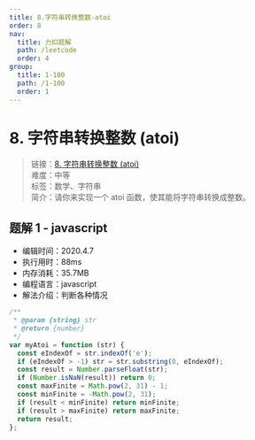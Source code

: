 ```yaml
---
title: 8.字符串转换整数-atoi
order: 8
nav:
  title: 力扣题解
  path: /leetcode
  order: 4
group:
  title: 1-100
  path: /1-100
  order: 1
---
```


# 8. 字符串转换整数 (atoi)

> 链接：[8. 字符串转换整数 (atoi)](https://leetcode-cn.com/problems/string-to-integer-atoi/)  
> 难度：中等  
> 标签：数学、字符串  
> 简介：请你来实现一个 atoi 函数，使其能将字符串转换成整数。

## 题解 1 - javascript

- 编辑时间：2020.4.7
- 执行用时：88ms
- 内存消耗：35.7MB
- 编程语言：javascript
- 解法介绍：判断各种情况

```javascript
/**
 * @param {string} str
 * @return {number}
 */
var myAtoi = function (str) {
  const eIndexOf = str.indexOf('e');
  if (eIndexOf > -1) str = str.substring(0, eIndexOf);
  const result = Number.parseFloat(str);
  if (Number.isNaN(result)) return 0;
  const maxFinite = Math.pow(2, 31) - 1;
  const minFinite = -Math.pow(2, 31);
  if (result < minFinite) return minFinite;
  if (result > maxFinite) return maxFinite;
  return result;
};
```
